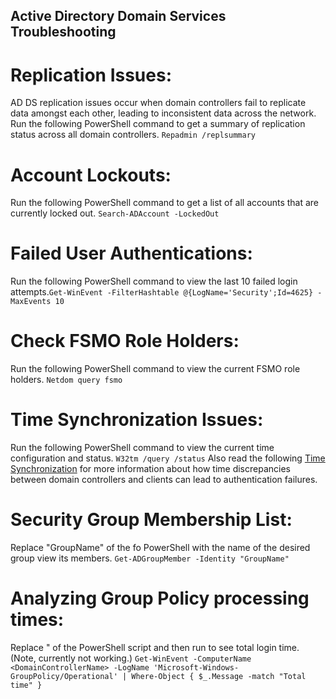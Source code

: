 ## Active Directory Domain Services Troubleshooting
# Replication Issues:
AD DS replication issues occur when domain controllers fail to replicate data amongst each other, leading to inconsistent data across the network. Run the following PowerShell command to get a summary of replication status across all domain controllers.
```Repadmin /replsummary```

# Account Lockouts:
Run the following PowerShell command to get a list of all accounts that are currently locked out.
```Search-ADAccount -LockedOut```

# Failed User Authentications:
Run the following PowerShell command to view the last 10 failed login attempts.```Get-WinEvent -FilterHashtable @{LogName='Security';Id=4625} -MaxEvents 10```

# Check FSMO Role Holders:
Run the following PowerShell command to view the current FSMO role holders. 
```Netdom query fsmo```

# Time Synchronization Issues:
Run the following PowerShell command to view the current time configuration and status. 
```W32tm /query /status```
Also read the following [Time Synchronization](https://github.com/georgemarantos/Windows/blob/main/Servers/RolesAndFeatures/ADDS/Time-Synchronization.md) for more information about how time discrepancies between domain controllers and clients can lead to authentication failures. 

# Security Group Membership List:
Replace "GroupName" of the fo PowerShell with the name of the desired group view its members.
```Get-ADGroupMember -Identity "GroupName"```

# Analyzing Group Policy processing times:
Replace "<DomainControllerName> of the PowerShell script and then run to see total login time. (Note, currently not working.)
```Get-WinEvent -ComputerName <DomainControllerName> -LogName 'Microsoft-Windows-GroupPolicy/Operational' | Where-Object { $_.Message -match "Total time" }```